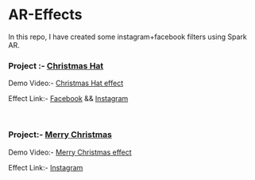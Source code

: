 # AR-Effects

In this repo, I have created some instagram+facebook filters using Spark AR.

### Project :- [Christmas Hat](/christmas-hat "Project Files")
Demo Video:- [Christmas Hat effect](/Videos/cristmas-hat.mp4 "Demo Video")

Effect Link:- [Facebook](https://www.facebook.com/fbcameraeffects/tryit/689993755259700/ "Facebook Filter") && [Instagram](https://www.instagram.com/ar/689993755259700/ "Instagram Filter")

<br>

### Project:- [Merry Christmas](/merry-christmas "Project Files")
Demo Video:- [Merry Christmas effect](/Videos/merry-christmas.mp4 "Demo Video")

Effect Link:-  [Instagram](https://www.instagram.com/ar/3243420115982346/ "Instagram Filter")